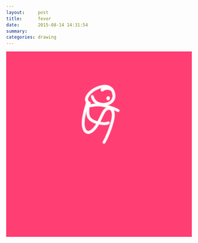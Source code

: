 ```yaml
---
layout:     post
title:      fever
date:       2015-08-14 14:31:54
summary:    
categories: drawing
---
```

![fever](/images/_diary/fever.png "I was dreaming about Bjorken entropy and epic rocket fail.")